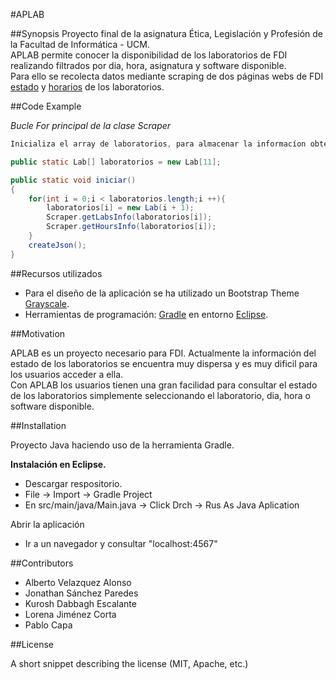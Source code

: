 #APLAB

##Synopsis
Proyecto final de la asignatura Ética, Legislación y Profesión de la Facultad de Informática - UCM.  
APLAB permite conocer la disponibilidad de los laboratorios de FDI realizando filtrados por dia, hora, asignatura y software disponible.  
Para ello se recolecta datos mediante scraping de dos páginas webs de FDI 
[estado](https://web.fdi.ucm.es/labs/estado_lab.asp) y [horarios](https://web.fdi.ucm.es/Docencia/Horarios.aspx?AulaLab_Cod=%s&fdicurso=%s)
de los laboratorios.

##Code Example



*Bucle For principal de la clase Scraper*

``` java
Inicializa el array de laboratorios, para almacenar la informacíon obtenida se usan archivos JSON

public static Lab[] laboratorios = new Lab[11];

public static void iniciar()
{    
	for(int i = 0;i < laboratorios.length;i ++){  
		laboratorios[i] = new Lab(i + 1);  
		Scraper.getLabsInfo(laboratorios[i]);  
		Scraper.getHoursInfo(laboratorios[i]);  
	}  
	createJson();  
}  
```

##Recursos utilizados

* Para el diseño de la aplicación se ha utilizado un Bootstrap Theme [Grayscale](https://blackrockdigital.github.io/startbootstrap-grayscale/).
* Herramientas de programación: [Gradle](https://gradle.org/) en entorno [Eclipse](https://eclipse.org/).


##Motivation

APLAB es un proyecto necesario para FDI. Actualmente la información del estado de los laboratorios se encuentra muy dispersa y es muy dificil para los usuarios acceder a ella.  
Con APLAB los usuarios tienen una gran facilidad para consultar el estado de los laboratorios simplemente seleccionando el laboratorio, dia, hora o software disponible.

##Installation

Proyecto Java haciendo uso de la herramienta Gradle.

**Instalación en Eclipse.**
* Descargar respositorio.
* File -> Import -> Gradle Project
* En src/main/java/Main.java -> Click Drch -> Rus As Java Aplication

Abrir la aplicación
* Ir a un navegador y consultar "localhost:4567"

##Contributors

* Alberto Velazquez Alonso
* Jonathan Sánchez Paredes
* Kurosh Dabbagh Escalante
* Lorena Jiménez Corta
* Pablo Capa

##License

A short snippet describing the license (MIT, Apache, etc.)

